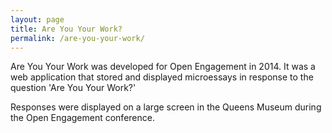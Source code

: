 ```yaml
---
layout: page
title: Are You Your Work?
permalink: /are-you-your-work/
---
```


Are You Your Work was developed for Open Engagement in 2014. It was a web application that stored and displayed microessays in response to the question 'Are You Your Work?'

Responses were displayed on a large screen in the Queens Museum during the Open Engagement conference.

